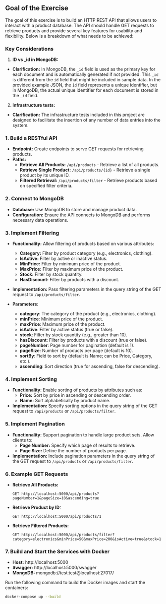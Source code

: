 ## Goal of the Exercise

The goal of this exercise is to build an HTTP REST API that allows users to interact with a product database. The API should handle GET requests to retrieve products and provide several key features for usability and flexibility. Below is a breakdown of what needs to be achieved:

### Key Considerations

1. **ID vs _id in MongoDB:**
- **Clarification:** In MongoDB, the `_id` field is used as the primary key for each document and is automatically generated if not provided. This `_id` is different from the `id` field that might be included in sample data. In the provided example JSON, the `id` field represents a unique identifier, but in MongoDB, the actual unique identifier for each document is stored in the `_id` field.

2. **Infrastructure tests:**
- **Clarification:** The infrastructure tests included in this project are designed to facilitate the insertion of any number of data entries into the system.

### **1. Build a RESTful API**
- **Endpoint:** Create endpoints to serve GET requests for retrieving products.
- **Paths:**
  - **Retrieve All Products:** `/api/products` - Retrieve a list of all products.
  - **Retrieve Single Product:** `/api/products/{id}` - Retrieve a single product by its unique ID.
  - **Filtered Retrieval:** `/api/products/filter` - Retrieve products based on specified filter criteria.

### **2. Connect to MongoDB**
- **Database:** Use MongoDB to store and manage product data.
- **Configuration:** Ensure the API connects to MongoDB and performs necessary data operations.

### **3. Implement Filtering**
- **Functionality:** Allow filtering of products based on various attributes:
  - **Category:** Filter by product category (e.g., electronics, clothing).
  - **IsActive:** Filter by active or inactive status.
  - **MinPrice:** Filter by minimum price of the product.
  - **MaxPrice:** Filter by maximum price of the product.
  - **Stock:** Filter by stock quantity.
  - **HasDiscount:** Filter by products with a discount.
- **Implementation:** Pass filtering parameters in the query string of the GET request to `/api/products/filter`.

- **Parameters:**
  - **category**: The category of the product (e.g., electronics, clothing).
  - **minPrice**: Minimum price of the product.
  - **maxPrice**: Maximum price of the product.
  - **isActive**: Filter by active status (true or false).
  - **stock**: Filter by stock quantity (e.g., greater than 10).
  - **hasDiscount**: Filter by products with a discount (true or false).
  - **pageNumber**: Page number for pagination (default is 1).
  - **pageSize**: Number of products per page (default is 10).
  - **sortBy**: Field to sort by (default is Name; can be Price, Category, etc.).
  - **ascending**: Sort direction (true for ascending, false for descending).

### **4. Implement Sorting**
- **Functionality:** Enable sorting of products by attributes such as:
  - **Price:** Sort by price in ascending or descending order.
  - **Name:** Sort alphabetically by product name.
- **Implementation:** Specify sorting options in the query string of the GET request to `/api/products` or `/api/products/filter`.

### **5. Implement Pagination**
- **Functionality:** Support pagination to handle large product sets. Allow clients to:
  - **Page Number:** Specify which page of results to retrieve.
  - **Page Size:** Define the number of products per page.
- **Implementation:** Include pagination parameters in the query string of the GET request to `/api/products` or `/api/products/filter`.

### **6. Example GET Requests**

- **Retrieve All Products:**
  ```http
  GET http://localhost:5000/api/products?pageNumber=1&pageSize=10&ascending=true

- **Retrieve Product by ID:**
  ```http
  GET http://localhost:5000/api/products/1

- **Retrieve Filtered Products:**
  ```http
  GET http://localhost:5000/api/products/filter?category=electronics&minPrice=50&maxPrice=200&isActive=true&stock=10&hasDiscount=true&pageNumber=1&pageSize=10&sortBy=price&ascending=true

### 7. Build and Start the Services with Docker

- **Host:** http://localhost:5000
- **Swagger:** http://localhost:5000/swagger
- **MongoDB:** mongodb://test:test@localhost:27017/

Run the following command to build the Docker images and start the containers:

```sh
docker-compose up --build